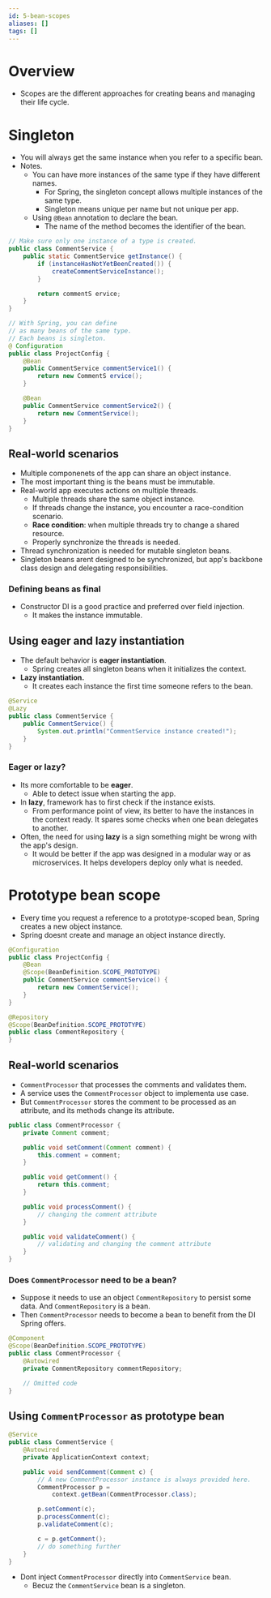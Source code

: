 ```yaml
---
id: 5-bean-scopes
aliases: []
tags: []
---
```

# Overview
- Scopes are the different approaches for creating beans and managing their life cycle.
# Singleton
- You will always get the same instance when you refer to a specific bean.
- Notes.
    - You can have more instances of the same type if they have different names.
        - For Spring, the singleton concept allows multiple instances of the same type.
        - Singleton means unique per name but not unique per app.
    - Using `@Bean` annotation to declare the bean.
        - The name of the method becomes the identifier of the bean.
```java
// Make sure only one instance of a type is created.
public class CommentService {
    public static CommentService getInstance() {
        if (instanceHasNotYetBeenCreated()) {
            createCommentServiceInstance();
        }

        return commentS ervice;
    }
}

// With Spring, you can define
// as many beans of the same type.
// Each beans is singleton.
@ Configuration
public class ProjectConfig {
    @Bean
    public CommentService commentService1() {
        return new CommentS ervice();
    }

    @Bean
    public CommentService commentService2() {
        return new CommentService();
    }
}
```
## Real-world scenarios
- Multiple componenets of the app can share an object instance.
- The most important thing is the beans must be immutable.
- Real-world app executes actions on multiple threads.
    - Multiple threads share the same object instance.
    - If threads change the instance, you encounter a race-condition scenario.
    - **Race condition**: when multiple threads try to change a shared resource.
    - Properly synchronize the threads is needed.
- Thread synchronization is needed for mutable singleton beans.
- Singleton beans arent designed to be synchronized, but app's backbone class design and delegating responsibilities.
### Defining beans as final
- Constructor DI is a good practice and preferred over field injection.
    - It makes the instance immutable.
## Using eager and lazy instantiation
- The default behavior is **eager instantiation**.
    - Spring creates all singleton beans when it initializes the context.
- **Lazy instantiation.**
    - It creates each instance the first time someone refers to the bean.
```java
@Service
@Lazy
public class CommentService {
    public CommentService() {
        System.out.println("CommentService instance created!");
    }
}
```
### Eager or lazy?
- Its more comfortable to be **eager**.
    - Able to detect issue when starting the app.
- In **lazy**, framework has to first check if the instance exists.
    - From performance point of view, its better to have the instances in the context ready.
    It spares some checks when one bean delegates to another.
- Often, the need for using **lazy** is a sign something might be wrong with the app's design.
    - It would be better if the app was designed in a modular way or as microservices.
    It helps developers deploy only what is needed.
# Prototype bean scope
- Every time you request a reference to a prototype-scoped bean, Spring creates a new object instance.
- Spring doesnt create and manage an object instance directly.
```java
@Configuration
public class ProjectConfig {
    @Bean
    @Scope(BeanDefinition.SCOPE_PROTOTYPE)
    public CommentService commentService() {
        return new CommentService();
    }
}
```
```java
@Repository
@Scope(BeanDefinition.SCOPE_PROTOTYPE)
public class CommentRepository {
}
```
## Real-world scenarios
- `CommentProcessor` that processes the comments and validates them.
- A service uses the `CommentProcessor` object to implementa use case.
- But `CommentProcessor` stores the comment to be processed as an attribute,
and its methods change its attribute.
```java
public class CommentProcessor {
    private Comment comment;

    public void setComment(Comment comment) {
        this.comment = comment;
    }

    public void getComment() {
        return this.comment;
    }

    public void processComment() {
        // changing the comment attribute
    }

    public void validateComment() {
        // validating and changing the comment attribute
    }
}
```
### Does `CommentProcessor` need to be a bean?
- Suppose it needs to use an object `CommentRepository` to persist some data.
And `CommentRepository` is a bean.
- Then `CommentProcessor` needs to become a bean to benefit from the DI Spring offers.
```java
@Component
@Scope(BeanDefinition.SCOPE_PROTOTYPE)
public class CommentProcessor {
    @Autowired
    private CommentRepository commentRepository;

    // Omitted code
}
```
## Using `CommentProcessor` as prototype bean
```java
@Service
public class CommentService {
    @Autowired
    private ApplicationContext context;

    public void sendComment(Comment c) {
        // A new CommentProcessor instance is always provided here.
        CommentProcessor p =
            context.getBean(CommentProcessor.class);

        p.setComment(c);
        p.processComment(c);
        p.validateComment(c);

        c = p.getComment();
        // do something further
    }
}
```
- Dont inject `CommentProcessor` directly into `CommentService` bean.
    - Becuz the `CommentService` bean is a singleton.
